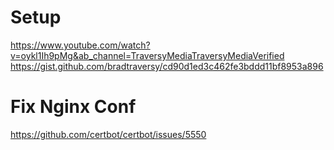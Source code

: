 # Setup 
https://www.youtube.com/watch?v=oykl1Ih9pMg&ab_channel=TraversyMediaTraversyMediaVerified
https://gist.github.com/bradtraversy/cd90d1ed3c462fe3bddd11bf8953a896

# Fix Nginx Conf
https://github.com/certbot/certbot/issues/5550
